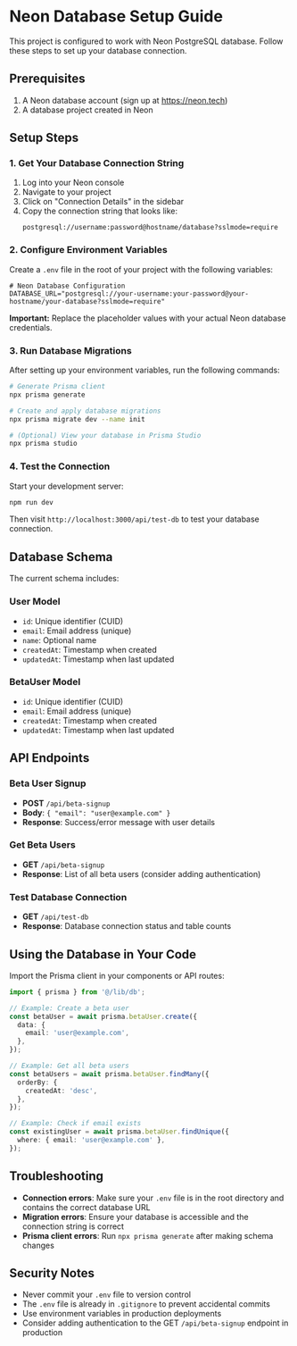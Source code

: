 # Neon Database Setup Guide

This project is configured to work with Neon PostgreSQL database. Follow these steps to set up your database connection.

## Prerequisites

1. A Neon database account (sign up at https://neon.tech)
2. A database project created in Neon

## Setup Steps

### 1. Get Your Database Connection String

1. Log into your Neon console
2. Navigate to your project
3. Click on "Connection Details" in the sidebar
4. Copy the connection string that looks like:
   ```
   postgresql://username:password@hostname/database?sslmode=require
   ```

### 2. Configure Environment Variables

Create a `.env` file in the root of your project with the following variables:

```env
# Neon Database Configuration
DATABASE_URL="postgresql://your-username:your-password@your-hostname/your-database?sslmode=require"
```

**Important:** Replace the placeholder values with your actual Neon database credentials.

### 3. Run Database Migrations

After setting up your environment variables, run the following commands:

```bash
# Generate Prisma client
npx prisma generate

# Create and apply database migrations
npx prisma migrate dev --name init

# (Optional) View your database in Prisma Studio
npx prisma studio
```

### 4. Test the Connection

Start your development server:

```bash
npm run dev
```

Then visit `http://localhost:3000/api/test-db` to test your database connection.

## Database Schema

The current schema includes:

### User Model

- `id`: Unique identifier (CUID)
- `email`: Email address (unique)
- `name`: Optional name
- `createdAt`: Timestamp when created
- `updatedAt`: Timestamp when last updated

### BetaUser Model

- `id`: Unique identifier (CUID)
- `email`: Email address (unique)
- `createdAt`: Timestamp when created
- `updatedAt`: Timestamp when last updated

## API Endpoints

### Beta User Signup

- **POST** `/api/beta-signup`
- **Body**: `{ "email": "user@example.com" }`
- **Response**: Success/error message with user details

### Get Beta Users

- **GET** `/api/beta-signup`
- **Response**: List of all beta users (consider adding authentication)

### Test Database Connection

- **GET** `/api/test-db`
- **Response**: Database connection status and table counts

## Using the Database in Your Code

Import the Prisma client in your components or API routes:

```typescript
import { prisma } from '@/lib/db';

// Example: Create a beta user
const betaUser = await prisma.betaUser.create({
  data: {
    email: 'user@example.com',
  },
});

// Example: Get all beta users
const betaUsers = await prisma.betaUser.findMany({
  orderBy: {
    createdAt: 'desc',
  },
});

// Example: Check if email exists
const existingUser = await prisma.betaUser.findUnique({
  where: { email: 'user@example.com' },
});
```

## Troubleshooting

- **Connection errors**: Make sure your `.env` file is in the root directory and contains the correct database URL
- **Migration errors**: Ensure your database is accessible and the connection string is correct
- **Prisma client errors**: Run `npx prisma generate` after making schema changes

## Security Notes

- Never commit your `.env` file to version control
- The `.env` file is already in `.gitignore` to prevent accidental commits
- Use environment variables in production deployments
- Consider adding authentication to the GET `/api/beta-signup` endpoint in production
